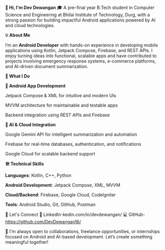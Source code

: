 **👋 Hi, I'm Dev Dewangan**
🎓 A pre-final year B.Tech student in Computer Science and Engineering at Bhilai Institute of Technology, Durg, with a strong passion for building impactful Android applications powered by AI and cloud technologies.

**💡 About Me**

I’m an **Android Developer** with hands-on experience in developing mobile applications using Kotlin, Jetpack Compose, Firebase, and REST APIs. I enjoy turning ideas into functional, scalable apps and have contributed to projects involving emergency response systems, e-commerce platforms, and AI-driven document summarization.

**🔧 What I Do**

**📱 Android App Development**

Jetpack Compose & XML for intuitive and modern UIs

MVVM architecture for maintainable and testable apps

Backend integration using REST APIs and Firebase

**🤖 AI & Cloud Integration**

Google Gemini API for intelligent summarization and automation

Firebase for real-time databases, authentication, and notifications

Google Cloud for scalable backend support

**🛠 Technical Skills**

**Languages**: Kotlin, C++, Python

**Android Development**: Jetpack Compose, XML, MVVM

**Cloud/Backend**: Firebase, Google Cloud, CodeIgniter

**Tools**: Android Studio, Git, GitHub, Postman

🔗 Let's Connect
🔗 LinkedIn-kedin.com/in/devdewangan/
💻 GitHub-https://github.com/DevDewangan16/

🚀 I'm always open to collaborations, freelance opportunities, or internships focused on Android and AI-based development. Let’s create something meaningful together!
